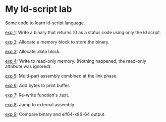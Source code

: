 # My ld-script lab
Some code to learn ld-script language.

[exp 1](exp1): Write a binary that returns 10 as a status code using only the ld script.

[exp 2](exp2): Allocate a memory block to store the binary.

[exp 3](exp3): Allocate .data block.

[exp 4](exp4): Write to read-only memory. (Nothing happened, the read-only attribute was ignored).

[exp 5](exp5): Multi-part assembly combined at the link phase.

[exp 6](exp6): Add bytes to print buffer.

[exp 7](exp7): Re-write function's .text.

[exp 8](exp8): Jump to external assembly.

[exp 9](exp9): Compare binary and elf64-x86-64 output.
